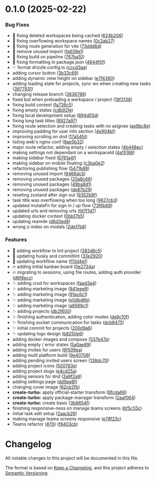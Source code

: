 # 0.1.0 (2025-02-22)


### Bug Fixes

* :bug: fixing deleted workspaces being cached ([624b206](https://github.com/kaneo-app/app/commit/624b20676fedf1b1a5871f916a5c1d5c38a5d2cb))
* :bug: fixing overflowing workspace names ([0c2ab27](https://github.com/kaneo-app/app/commit/0c2ab2705d82c86ace8b4919c59d7773b63e989d))
* :bug: fixing route generation for vite ([73ddd6d](https://github.com/kaneo-app/app/commit/73ddd6d0138e9223921cbefdd727b2fa61408be0))
* :bug: remove unused import ([fa639e1](https://github.com/kaneo-app/app/commit/fa639e15e1c847d4ac89b7925fb2606b6e5900a4))
* :construction_worker: fixing build on pipeline ([767ba10](https://github.com/kaneo-app/app/commit/767ba103aca3beeda0a6f0a0df4459ce071f3b74))
* :green_heart: fixing formatting in package.json ([4644f0f](https://github.com/kaneo-app/app/commit/4644f0f6e3413591c9dd837a67df7cf8e735718e))
* :sparkles: format drizzle.config.ts ([cccd3ae](https://github.com/kaneo-app/app/commit/cccd3aea9420d4815501ec0d15ef1dc08a1f1b15))
* adding cursor button ([3b33c69](https://github.com/kaneo-app/app/commit/3b33c69f43c6adb6ad2e11284d20fb294941016b))
* adding dynamic view height on sidebar ([e7f4360](https://github.com/kaneo-app/app/commit/e7f4360eaf74b57eb8de48c2709ac4bfd418ee60))
* adding loading state for projects, sync ws when creating new tasks ([3977931](https://github.com/kaneo-app/app/commit/3977931ae07de1bcbf3ed1652ffead18b4469b2f))
* changing release branch ([3636788](https://github.com/kaneo-app/app/commit/3636788ca23bf418ef098fa2dad4c0da67f09d74))
* fixed but when preloading a workspace / project ([19f3136](https://github.com/kaneo-app/app/commit/19f3136e1209203c7dded63c05ee7d6982e668f0))
* fixing build context ([fa736c5](https://github.com/kaneo-app/app/commit/fa736c5c60ac75b9a8d9a2f583c49b08d597d1cc))
* fixing empty states ([cdb92fe](https://github.com/kaneo-app/app/commit/cdb92fe80858c41f3fdf8009abff87c6df023773))
* fixing local development setup ([894d55d](https://github.com/kaneo-app/app/commit/894d55d1c6440b161dd66dd70c7b251db3be3069))
* fixing long task titles ([8927a97](https://github.com/kaneo-app/app/commit/8927a971e5b53cbc69bf543efd8bb1d7fd00778e))
* fixing route selection and creating tasks with no asignee ([ae9bc8e](https://github.com/kaneo-app/app/commit/ae9bc8eebecc4786e3e7630432e9bc98cf03dd0f))
* improving padding for user info section ([4e904bf](https://github.com/kaneo-app/app/commit/4e904bfc8051c49c3468690ae99fbce5706d7fcf))
* improving scrolling on dnd ([17a54fd](https://github.com/kaneo-app/app/commit/17a54fdfcbcb9bc43efbe7dd05dd854872930ad9))
* listing web's nginx conf ([9ae5b32](https://github.com/kaneo-app/app/commit/9ae5b3209d84529c7edc482f118826502327dfe9))
* major route refactor, adding empty / selection states ([4b448ec](https://github.com/kaneo-app/app/commit/4b448ec4f2e365553f62b345032abe713ae14bc3))
* making settings not dependant on a workspaceId ([4a15188](https://github.com/kaneo-app/app/commit/4a15188bbdefa3cb8012f42f308bcd5cfae23882))
* making sidebar fixed ([6761a4f](https://github.com/kaneo-app/app/commit/6761a4f9930d8f2c77241f2041c4b338750f7665))
* making sidebar on mobile floating ([c3ba0e2](https://github.com/kaneo-app/app/commit/c3ba0e244a0d86a7390d97b145e0330b795d8410))
* refactoring publishing flow ([5471b88](https://github.com/kaneo-app/app/commit/5471b88ee244064b69853fd0a914cf32803f9f8f))
* removing unused import ([9466dc5](https://github.com/kaneo-app/app/commit/9466dc5d18e46d8f30000cf110ed255b53a3045d))
* removing unused packages ([20a8c66](https://github.com/kaneo-app/app/commit/20a8c6694d1e1bc345655a4b85a56bf7a981dc48))
* removing unused packages ([49ba8d1](https://github.com/kaneo-app/app/commit/49ba8d196d44715dd736ad3de4690a70686f46a3))
* removing unused packages ([de87b29](https://github.com/kaneo-app/app/commit/de87b298d00cddf7fff0799bcce7149beb7f2123))
* reseting zustand after sign out ([9352b9f](https://github.com/kaneo-app/app/commit/9352b9f77b10fbd37c1ad5557e3368ad27c1fdb1))
* task title was overflowing when too long ([9627cb3](https://github.com/kaneo-app/app/commit/9627cb3c25b30e6fb5287a32aebb32bf76ddface))
* updated mutateFn for sign in / up flow ([73f6b68](https://github.com/kaneo-app/app/commit/73f6b681fdb084b541bc32738cb397f0b9f6717a))
* updated urls and removing urls ([fd7f1d7](https://github.com/kaneo-app/app/commit/fd7f1d765451fd55969fecb5331b61584698d296))
* updating docker context ([0bb17b5](https://github.com/kaneo-app/app/commit/0bb17b5d786c3ef110fbd16f08701b139bf39c7f))
* updating reamde ([d6d3ed8](https://github.com/kaneo-app/app/commit/d6d3ed8bf8cab3b9a27747c66c4d0ffdf9e2ba13))
* wrong z-index on modals ([2de17b8](https://github.com/kaneo-app/app/commit/2de17b8b1993d847a2f22a43891f2254b66ef3a2))


### Features

* :construction_worker: adding workflow to lint project ([382d6c5](https://github.com/kaneo-app/app/commit/382d6c5ef0a084d026a7238689f8a357fc05c5fa))
* :construction_worker: updating husky and commitlint ([33e2920](https://github.com/kaneo-app/app/commit/33e292027fea1d6dc4546a61b869f180e7d129e0))
* :construction_worker: updating workflow name ([f13d4ef](https://github.com/kaneo-app/app/commit/f13d4eff1c021be68b01c7381439d28629b6e22b))
* :fire: adding initial kanban board ([0e2734a](https://github.com/kaneo-app/app/commit/0e2734a4757722d753be398c9f7273b7fdfc1274))
* :fire: migrating to sessions, using file routes, adding auth provider ([d6f8ecc](https://github.com/kaneo-app/app/commit/d6f8ecce077e3fac67111e7585f81b6bd268d191))
* :sparkles: adding crud for workspaces ([faad3a4](https://github.com/kaneo-app/app/commit/faad3a49a327ed3cbee14d96a923997a5daf8bbd))
* :sparkles: adding marketing image ([841eee9](https://github.com/kaneo-app/app/commit/841eee9fcf4440370fdd95ee73731d591a6795b4))
* :sparkles: adding marketing image ([91ac6c1](https://github.com/kaneo-app/app/commit/91ac6c189ddc81535cf498abcfb8e63a8c32cead))
* :sparkles: adding marketing image ([e0dbd6b](https://github.com/kaneo-app/app/commit/e0dbd6bd41a440a0114e5c413d673601153d58a6))
* :sparkles: adding marketing image ([a8568c1](https://github.com/kaneo-app/app/commit/a8568c1f6d04685d387996448830b1fb166740e5))
* :sparkles: adding projects ([db2f600](https://github.com/kaneo-app/app/commit/db2f600d58ea45bf410f8b91de0577f969b2fbda))
* :sparkles: finishing authentication, adding color modes ([da9c10f](https://github.com/kaneo-app/app/commit/da9c10fa56ccf479977d3fad8a547d684067256d))
* :sparkles: finishing socket communication for tasks ([dcb8475](https://github.com/kaneo-app/app/commit/dcb84754b3bb970415bb7e16200224bef5271823))
* :sparkles: initial commit for projects ([200d9a6](https://github.com/kaneo-app/app/commit/200d9a6df400bab61bbc63f2a28dc3807da77606))
* :sparkles: updating logo design ([b8250e6](https://github.com/kaneo-app/app/commit/b8250e68fc3f8013b548750fb87140cb55811ac7))
* adding docker images and compose ([537b47e](https://github.com/kaneo-app/app/commit/537b47e328b8b5ee2ef1f0ffb71e78e8e3a42ee8))
* adding empty / error states ([5a0ae89](https://github.com/kaneo-app/app/commit/5a0ae89b2f43ee78f955840758bf95cb24fa8ec1))
* adding invites for users ([6f509ea](https://github.com/kaneo-app/app/commit/6f509ea85c76de40811282e673caa99ac174df69))
* adding multi platform build ([9e40708](https://github.com/kaneo-app/app/commit/9e407089a09f93c0a5ecc8296444f0d3f61f3400))
* adding pending invited users screen ([138dc70](https://github.com/kaneo-app/app/commit/138dc7084d9d30bc4a35e2ed94aed90e4c82dccc))
* adding project icons ([500783e](https://github.com/kaneo-app/app/commit/500783eb12a2fc64ff7e64d078638a4d4a16a0f2))
* adding project slugs ([e4cd25a](https://github.com/kaneo-app/app/commit/e4cd25a6b8c7bf6f6e3928b4dca6684270ed99a5))
* adding sensors for dnd ([3a9f2a9](https://github.com/kaneo-app/app/commit/3a9f2a91eaf7cc8c5f330c69cbf702aed0ab0def))
* adding settings page ([dd9ae8f](https://github.com/kaneo-app/app/commit/dd9ae8fd74008540c76caed0b7eed398ed408b54))
* changing cover image ([62cb2fb](https://github.com/kaneo-app/app/commit/62cb2fb88e9e42de923d68bdd889f87738757905))
* **create-turbo:** apply official-starter transform ([6fcda66](https://github.com/kaneo-app/app/commit/6fcda66be3d9e10f32705cd0a59d62eae0e8ef27))
* **create-turbo:** apply package-manager transform ([2aaf064](https://github.com/kaneo-app/app/commit/2aaf064f095549ad6600e89954aba9fc2c8385d9))
* **create-turbo:** create basic ([3b8654f](https://github.com/kaneo-app/app/commit/3b8654f88adfe575bdd6190af85ce8daeea7f810))
* finishing responsive-ness on manage teams screens ([bf5c55c](https://github.com/kaneo-app/app/commit/bf5c55c073f073e6be6fbcb0e3f5cb31a5b0c893))
* initial task edit setup ([2aacb26](https://github.com/kaneo-app/app/commit/2aacb262ab519eb1cc5e8c1a4aa3c1bcb9ba595c))
* making manage teams screens responsive ([e78f23c](https://github.com/kaneo-app/app/commit/e78f23ce379ceeb3e980095932b300e7ef409755))
* Teams refactor ([#70](https://github.com/kaneo-app/app/issues/70)) ([f8403cb](https://github.com/kaneo-app/app/commit/f8403cbf8630b9a3a534f6143f8f06896b354118))



# Changelog

All notable changes to this project will be documented in this file.

The format is based on [Keep a Changelog](https://keepachangelog.com/en/1.0.0/),
and this project adheres to [Semantic Versioning](https://semver.org/spec/v2.0.0.html). 
